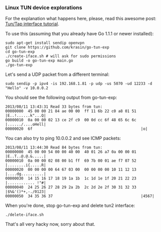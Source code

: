 ### Linux TUN device explorations

For the explanation what happens here, please, read this awesome post: [Tun/Tap interface tutorial](http://backreference.org/2010/03/26/tuntap-interface-tutorial/).

To use this (assuming that you already have Go 1.1.1 or newer installed):

```
sudo apt-get install sendip openvpn
git clone https://github.com/krasin/go-tun-exp
cd go-tun-exp
./create-iface.sh # will ask for sudo permissions
go build -o go-tun-exp main.go
./go-tun-exp
```

Let's send a UDP packet from a different terminal:

```
sudo sendip -p ipv4 -is 192.168.1.81 -p udp -us 5070 -ud 12233 -d "Hello" -v 10.0.0.2
```

You should see the following output from go-tun-exp:

```
2013/08/11 13:43:31 Read 33 bytes from tun:
00000000  45 00 00 21 84 ae 00 00  ff 11 6b 22 c0 a8 01 51  |E..!......k"...Q|
00000010  0a 00 00 02 13 ce 2f c9  00 0d cc 6f 48 65 6c 6c  |....../....oHell|
00000020  6f                                                |o|
```

You can also try to ping 10.0.0.2 and see ICMP packets:

```
2013/08/11 13:44:30 Read 84 bytes from tun:
00000000  45 00 00 54 00 00 40 00  40 01 26 a7 0a 00 00 01  |E..T..@.@.&.....|
00000010  0a 00 00 02 08 00 b1 ff  69 7b 00 01 ae f7 07 52  |........i{.....R|
00000020  00 00 00 00 64 67 03 00  00 00 00 00 10 11 12 13  |....dg..........|
00000030  14 15 16 17 18 19 1a 1b  1c 1d 1e 1f 20 21 22 23  |............ !"#|
00000040  24 25 26 27 28 29 2a 2b  2c 2d 2e 2f 30 31 32 33  |$%&'()*+,-./0123|
00000050  34 35 36 37                                       |4567|
```

When you're done, stop go-tun-exp and delete tun2 interface:

```
./delete-iface.sh
```

That's all very hacky now, sorry about that.



